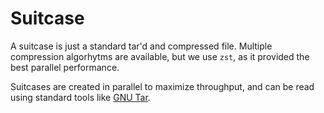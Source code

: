 # Suitcase

A suitcase is just a standard tar'd and compressed file. Multiple compression
algorhytms are available, but we use `zst`, as it provided the best parallel
performance.

Suitcases are created in parallel to maximize throughput, and can be read using
standard tools like [GNU Tar](https://www.gnu.org/software/tar/).
